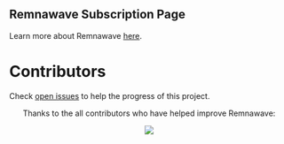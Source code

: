 ## Remnawave Subscription Page

Learn more about Remnawave [here](https://remna.st/).

# Contributors

Check [open issues](https://github.com/remnawave/subscription-page/issues) to help the progress of this project.

<p align="center">
Thanks to the all contributors who have helped improve Remnawave:
</p>
<p align="center">
<a href="https://github.com/remnawave/subscription-page/graphs/contributors">
  <img src="https://contrib.rocks/image?repo=remnawave/subscription-page" />
</a>
</p>
